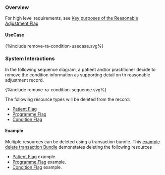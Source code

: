### Overview

For high level requirements, see [Key purposes of the Reasonable Adjustment Flag](index.html#ra-key-purposes)
 

#### UseCase

<div style="text-align: left;">

  {%include remove-ra-condition-usecase.svg%}

</div>

### System Interactions

In the following sequence diagram, a patient and/or practitioner decide to remove the condition information as supporting detail on th reasonable adjustment record.


<div style="text-align: left;">

  {%include remove-ra-condition-sequence.svg%}

</div>

The following resource types will be deleted from the record:

* [Patient Flag](StructureDefinition-PatientFlag.html)  
* [Programme Flag](StructureDefinition-ProgrammeFlag.html)  
* [Condition Flag](StructureDefinition-FlagCondition.html) 

#### Example

Multiple resources can be deleted using a transaction bundle.  This [example delete transaction Bundle](Bundle-RemoveRARecordExample.html) demonstates deleting the following resources

* [Patient Flag](Flag-RAPatientFlagExample1.html) example.  
* [Programme Flag](Flag-RAFlagExample1.html) example.  
* [Condition Flag](Condition-RAConditionExample1.html) example.  


